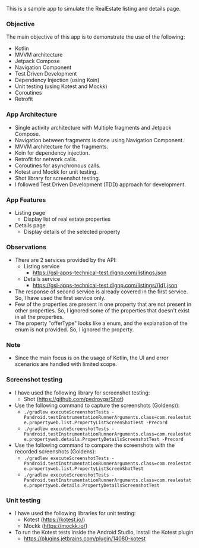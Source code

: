 This is a sample app to simulate the RealEstate listing and details page.

### Objective
The main objective of this app is to demonstrate the use of the following:
- Kotlin
- MVVM architecture
- Jetpack Compose
- Navigation Component
- Test Driven Development
- Dependency Injection (using Koin)
- Unit testing (using Kotest and Mockk)
- Coroutines
- Retrofit

### App Architecture
- Single activity architecture with Multiple fragments and Jetpack Compose.
- Navigation between fragments is done using Navigation Component.
- MVVM architecture for the fragments.
- Koin for dependency injection.
- Retrofit for network calls.
- Coroutines for asynchronous calls.
- Kotest and Mockk for unit testing.
- Shot library for screenshot testing.
- I followed Test Driven Development (TDD) approach for development.

### App Features
- Listing page
  - Display list of real estate properties
- Details page
  - Display details of the selected property

### Observations
- There are 2 services provided by the API:
  - Listing service
    - https://gsl-apps-technical-test.dignp.com/listings.json
  - Details service
    - https://gsl-apps-technical-test.dignp.com/listings/{id}.json
- The response of second service is already covered in the first service. So, I have used the first service only.
- Few of the properties are present in one property that are not present in other properties. So, I ignored some of the properties that doesn't exist in all the properties.
- The property "offerType" looks like a enum, and the explanation of the enum is not provided. So, I ignored the property.

### Note
- Since the main focus is on the usage of Kotlin, the UI and error scenarios are handled with limited scope.

### Screenshot testing
- I have used the following library for screenshot testing:
  - Shot (https://github.com/pedrovgs/Shot)
- Use the following command to capture the screenshots (Goldens)):
  - `./gradlew executeScreenshotTests -Pandroid.testInstrumentationRunnerArguments.class=com.realestate.propertyweb.list.PropertyListScreenShotTest -Precord`  
  - `./gradlew executeScreenshotTests -Pandroid.testInstrumentationRunnerArguments.class=com.realestate.propertyweb.details.PropertyDetailsScreenshotTest -Precord`
- Use the following command to compare the screenshots with the recorded screenshots (Goldens):
  - `./gradlew executeScreenshotTests -Pandroid.testInstrumentationRunnerArguments.class=com.realestate.propertyweb.list.PropertyListScreenShotTest`
  - `./gradlew executeScreenshotTests -Pandroid.testInstrumentationRunnerArguments.class=com.realestate.propertyweb.details.PropertyDetailsScreenshotTest`

### Unit testing
- I have used the following libraries for unit testing:
  - Kotest (https://kotest.io/)
  - Mockk (https://mockk.io/)
- To run the Kotest tests inside the Android Studio, install the Kotest plugin
    - https://plugins.jetbrains.com/plugin/14080-kotest

